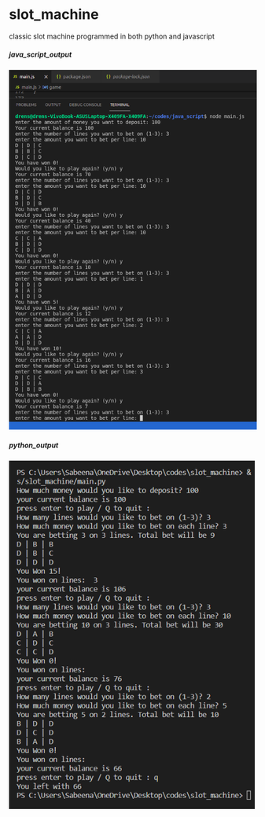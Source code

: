 # slot_machine
classic slot machine programmed in both python and  javascript 
##### java_script_output
<img src = JS.png width = 600> </br>
##### python_output
<img src = CLI.png width = 500> 
